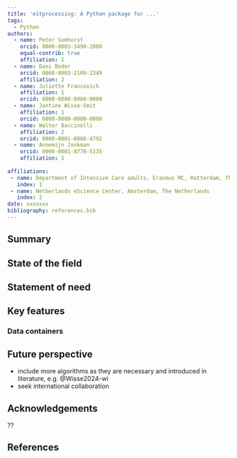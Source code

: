 ```yaml
---
title: 'eitprocessing: A Python package for ...'
tags:
  - Python
authors:
  - name: Peter Somhorst
    orcid: 0000-0003-3490-2080
    equal-contrib: true
    affiliation: 1
  - name: Dani Bodor
    orcid: 0000-0003-2109-2349
    affiliation: 2
  - name: Juliette Francovich
    affiliation: 1
    orcid: 0000-0000-0000-0000
  - name: Jantine Wisse-Smit
    affiliation: 1
    orcid: 0000-0000-0000-0000
  - name: Walter Baccinelli
    affiliation: 2
    orcid: 0000-0001-8888-4792
  - name: Annemijn Jonkman
    orcid: 0000-0001-8778-5135
    affiliation: 1
  
affiliations:
 - name: Department of Intensive Care adults, Erasmus MC, Rotterdam, The Netherlands
   index: 1
 - name: Netherlands eScience Center, Amsterdam, The Netherlands 
   index: 2
date: xxxxxxx
bibliography: references.bib
---
```


## Summary
<!-- Peter -->
<!-- TODO: finish summary documentation, use here -->

## State of the field
<!-- Or skip, because it will be very short, better suited as part of statement of need? -->

## Statement of need
<!-- Peter (or delegate), part from TDCC? -->

## Key features 
<!-- Dani -->
<!-- TODO:  example with animal-data -->
<!-- TODO:  update example in notebook updaten with newer features -->
<!-- TODO:  example notebook Dani/Peter -->

### Data containers

## Future perspective

- include more algorithms as they are necessary and introduced in literature, e.g. @Wisse2024-wi
- seek international collaboration

## Acknowledgements

??

## References
